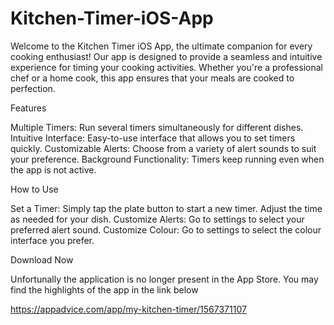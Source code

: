 # Kitchen-Timer-iOS-App
Welcome to the Kitchen Timer iOS App, the ultimate companion for every cooking enthusiast! Our app is designed to provide a seamless and intuitive experience for timing your cooking activities. Whether you're a professional chef or a home cook, this app ensures that your meals are cooked to perfection.

Features

Multiple Timers: Run several timers simultaneously for different dishes.
Intuitive Interface: Easy-to-use interface that allows you to set timers quickly.
Customizable Alerts: Choose from a variety of alert sounds to suit your preference.
Background Functionality: Timers keep running even when the app is not active.

How to Use

Set a Timer: Simply tap the plate button to start a new timer. Adjust the time as needed for your dish.
Customize Alerts: Go to settings to select your preferred alert sound.
Customize Colour: Go to settings to select the colour interface you prefer.

Download Now

Unfortunally the application is no longer present in the App Store.
You may find the highlights of the app in the link below


https://appadvice.com/app/my-kitchen-timer/1567371107
